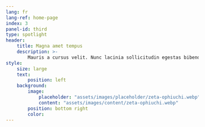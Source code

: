 ```yaml
---
lang: fr
lang-ref: home-page
index: 3
panel-id: third
type: spotlight
header:
    title: Magna amet tempus
    description: >-
        Mauris a cursus velit. Nunc lacinia sollicitudin egestas bibendum, magna dui bibendum ex, sagittis commodo enim risus sed magna nulla. Vestibulum ut consequat velit. Curabitur vitae libero lorem. Quisque iaculis porttitor blandit. Nullam quis sagittis maximus. Sed vel nibh libero. Mauris et lorem pharetra massa lorem turpis congue pulvinar.
style:
    size: large
    text:
        position: left
    background:
        image:
            placeholder: "assets/images/placeholder/zeta-ophiuchi.webp"
            content: "assets/images/content/zeta-ophiuchi.webp"
        position: bottom right
        color:
---
```

